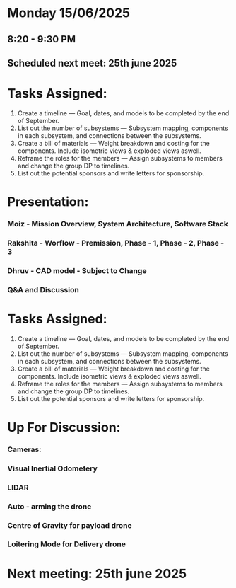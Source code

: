 # Monday 15/06/2025

## 8:20 - 9:30 PM

## Scheduled next meet: 25th june 2025

# Tasks Assigned: 
1. Create a timeline — Goal, dates, and models to be completed by the end of September.
2. List out the number of subsystems — Subsystem mapping, components in each subsystem, and connections between the subsystems.
3. Create a bill of materials — Weight breakdown and costing for the components. Include isometric views & exploded views aswell.
4. Reframe the roles for the members — Assign subsystems to members and change the group DP to timelines.
5. List out the potential sponsors and write letters for sponsorship.

# Presentation: 
### Moiz - Mission Overview, System Architecture, Software Stack
### Rakshita - Worflow - Premission, Phase - 1, Phase - 2, Phase - 3
### Dhruv - CAD model - Subject to Change

### Q&A and Discussion

# Tasks Assigned: 
1. Create a timeline — Goal, dates, and models to be completed by the end of September.
2. List out the number of subsystems — Subsystem mapping, components in each subsystem, and connections between the subsystems.
3. Create a bill of materials — Weight breakdown and costing for the components. Include isometric views & exploded views aswell.
4. Reframe the roles for the members — Assign subsystems to members and change the group DP to timelines.
5. List out the potential sponsors and write letters for sponsorship.

# Up For Discussion:

### Cameras:
### Visual Inertial Odometery  
### LIDAR 
### Auto - arming the drone
### Centre of Gravity for payload drone
### Loitering Mode for Delivery drone

# Next meeting: 25th june 2025
